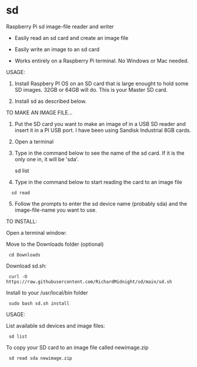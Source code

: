# sd
Raspberry Pi sd image-file reader and writer

 - Easily read an sd card and create an image file

 - Easily write an image to an sd card

 - Works entirely on a Raspberry Pi terminal.  No Windows or Mac needed. 
 
 
 
 USAGE:
 
   1) Install Raspbery PI OS on an SD card that is large enought to hold some SD images.  32GB or 64GB will do.  This is your Master SD card.
   
   2) Install sd as described below.
   
   
 TO MAKE AN IMAGE FILE...  
   
   1) Put the SD card you want to make an image of in a USB SD reader and insert it in a PI USB port.  I have been using Sandisk Industrial 8GB cards.
   
   2) Open a terminal
   
   3) Type in the command below to see the name of the sd card.  If it is the only one in, it will be 'sda'.
  
       sd list
         
   4)  Type in the command below to start reading the card to an image file
   
      sd read
        
   5) Follow the prompts to enter the sd device name (probably sda) and the image-file-name you want to use.
   
   
   

TO INSTALL:

Open a terminal window:

Move to the Downloads folder (optional)

     cd Downloads

Download sd.sh:

     curl -O https://raw.githubusercontent.com/RichardMidnight/sd/main/sd.sh


Install to your /usr/local/bin folder

     sudo bash sd.sh install


USAGE:

List available sd devices and image files:

     sd list 
     

To copy your SD card to an image file called newimage.zip

     sd read sda newimage.zip
